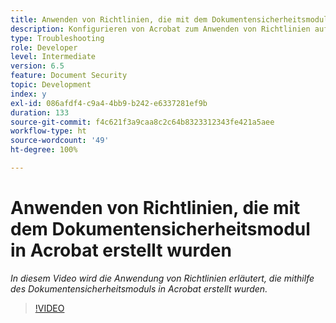 ```yaml
---
title: Anwenden von Richtlinien, die mit dem Dokumentensicherheitsmodul in Acrobat erstellt wurden
description: Konfigurieren von Acrobat zum Anwenden von Richtlinien auf ein Dokument mithilfe der Dokumentensicherheit
type: Troubleshooting
role: Developer
level: Intermediate
version: 6.5
feature: Document Security
topic: Development
index: y
exl-id: 086afdf4-c9a4-4bb9-b242-e6337281ef9b
duration: 133
source-git-commit: f4c621f3a9caa8c2c64b8323312343fe421a5aee
workflow-type: ht
source-wordcount: '49'
ht-degree: 100%

---
```


# Anwenden von Richtlinien, die mit dem Dokumentensicherheitsmodul in Acrobat erstellt wurden

*In diesem Video wird die Anwendung von Richtlinien erläutert, die mithilfe des Dokumentensicherheitsmoduls in Acrobat erstellt wurden.*

>[!VIDEO](https://video.tv.adobe.com/v/335486?quality=12&learn=on)
